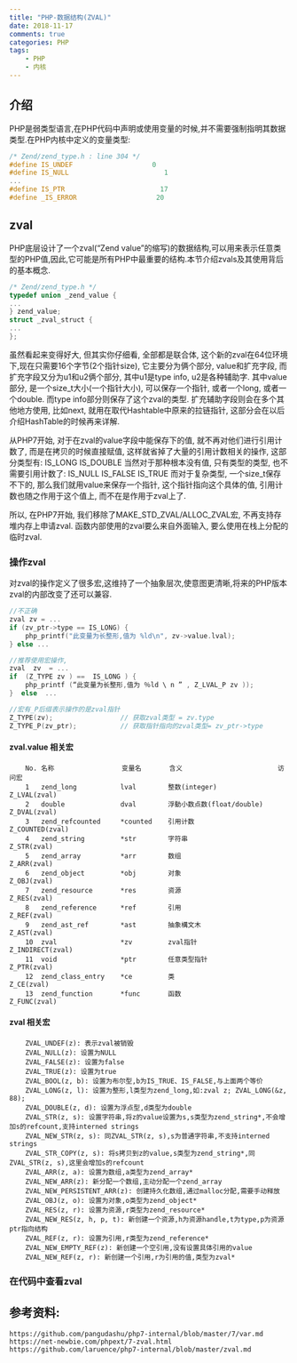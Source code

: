 ```yaml
---
title: "PHP-数据结构(ZVAL)"
date: 2018-11-17
comments: true
categories: PHP
tags:
    - PHP
    - 内核
---
```

## 介绍

PHP是弱类型语言,在PHP代码中声明或使用变量的时候,并不需要强制指明其数据类型.在PHP内核中定义的变量类型:
 <!-- more -->
```c
/* Zend/zend_type.h : line 304 */
#define IS_UNDEF                    0
#define IS_NULL                        1
...
#define IS_PTR                        17
#define _IS_ERROR                    20
```

## zval
PHP底层设计了一个zval(“Zend value”的缩写)的数据结构,可以用来表示任意类型的PHP值,因此,它可能是所有PHP中最重要的结构.本节介绍zvals及其使用背后的基本概念.

```c
/* Zend/zend_type.h */
typedef union _zend_value {
...
} zend_value;
struct _zval_struct {
...
};
```
虽然看起来变得好大, 但其实你仔细看, 全部都是联合体, 这个新的zval在64位环境下,现在只需要16个字节(2个指针size), 它主要分为俩个部分, value和扩充字段, 而扩充字段又分为u1和u2俩个部分, 其中u1是type info, u2是各种辅助字.
其中value部分, 是一个size_t大小(一个指针大小), 可以保存一个指针, 或者一个long, 或者一个double.
而type info部分则保存了这个zval的类型. 扩充辅助字段则会在多个其他地方使用, 比如next, 就用在取代Hashtable中原来的拉链指针, 这部分会在以后介绍HashTable的时候再来详解.

从PHP7开始, 对于在zval的value字段中能保存下的值, 就不再对他们进行引用计数了, 而是在拷贝的时候直接赋值, 这样就省掉了大量的引用计数相关的操作, 这部分类型有:
    IS_LONG
    IS_DOUBLE
当然对于那种根本没有值, 只有类型的类型, 也不需要引用计数了:
    IS_NULL
    IS_FALSE
    IS_TRUE
而对于复杂类型, 一个size_t保存不下的, 那么我们就用value来保存一个指针, 这个指针指向这个具体的值, 引用计数也随之作用于这个值上, 而不在是作用于zval上了.


所以, 在PHP7开始, 我们移除了MAKE_STD_ZVAL/ALLOC_ZVAL宏, 不再支持存堆内存上申请zval. 函数内部使用的zval要么来自外面输入, 要么使用在栈上分配的临时zval.

### 操作zval

对zval的操作定义了很多宏,这维持了一个抽象层次,使意图更清晰,将来的PHP版本zval的内部改变了还可以兼容.
```c
//不正确
zval zv = ...
if (zv_ptr->type == IS_LONG) {
    php_printf("此变量为长整形,值为 %ld\n", zv->value.lval);
} else ...

//推荐使用宏操作,
zval  zv  = ...
if  (Z_TYPE zv ) ==  IS_LONG ) {
    php_printf (“此变量为长整形,值为 ％ld \ n ” , Z_LVAL_P zv ));
}  else  ...

//宏有_P后缀表示操作的是zval指针
Z_TYPE(zv);                 // 获取zval类型 = zv.type
Z_TYPE_P(zv_ptr);           // 获取指针指向的zval类型= zv_ptr->type

```

#### zval.value 相关宏
```code
    No. 名称                 变量名       含义                        访问宏
    1   zend_long           lval        整数(integer)                Z_LVAL(zval)
    2   double              dval        浮動小数点数(float/double)    Z_DVAL(zval)
    3   zend_refcounted     *counted    引用计数                      Z_COUNTED(zval)
    4   zend_string         *str        字符串                       Z_STR(zval)
    5   zend_array          *arr        数组                         Z_ARR(zval)
    6   zend_object         *obj        对象                         Z_OBJ(zval)
    7   zend_resource       *res        资源                         Z_RES(zval)
    8   zend_reference      *ref        引用                         Z_REF(zval)
    9   zend_ast_ref        *ast        抽象構文木                    Z_AST(zval)
    10  zval                *zv         zval指针                     Z_INDIRECT(zval)
    11  void                *ptr        任意类型指针                  Z_PTR(zval)
    12  zend_class_entry    *ce         类                          Z_CE(zval)
    13  zend_function       *func       函数                         Z_FUNC(zval)
```
#### zval 相关宏
```code
    ZVAL_UNDEF(z): 表示zval被销毁
    ZVAL_NULL(z): 设置为NULL
    ZVAL_FALSE(z): 设置为false
    ZVAL_TRUE(z): 设置为true
    ZVAL_BOOL(z, b): 设置为布尔型,b为IS_TRUE、IS_FALSE,与上面两个等价
    ZVAL_LONG(z, l): 设置为整形,l类型为zend_long,如:zval z; ZVAL_LONG(&z, 88);
    ZVAL_DOUBLE(z, d): 设置为浮点型,d类型为double
    ZVAL_STR(z, s): 设置字符串,将z的value设置为s,s类型为zend_string*,不会增加s的refcount,支持interned strings
    ZVAL_NEW_STR(z, s): 同ZVAL_STR(z, s),s为普通字符串,不支持interned strings
    ZVAL_STR_COPY(z, s): 将s拷贝到z的value,s类型为zend_string*,同ZVAL_STR(z, s),这里会增加s的refcount
    ZVAL_ARR(z, a): 设置为数组,a类型为zend_array*
    ZVAL_NEW_ARR(z): 新分配一个数组,主动分配一个zend_array
    ZVAL_NEW_PERSISTENT_ARR(z): 创建持久化数组,通过malloc分配,需要手动释放
    ZVAL_OBJ(z, o): 设置为对象,o类型为zend_object*
    ZVAL_RES(z, r): 设置为资源,r类型为zend_resource*
    ZVAL_NEW_RES(z, h, p, t): 新创建一个资源,h为资源handle,t为type,p为资源ptr指向结构
    ZVAL_REF(z, r): 设置为引用,r类型为zend_reference*
    ZVAL_NEW_EMPTY_REF(z): 新创建一个空引用,没有设置具体引用的value
    ZVAL_NEW_REF(z, r): 新创建一个引用,r为引用的值,类型为zval*
```
### 在代码中查看zval

## 参考资料:
    https://github.com/pangudashu/php7-internal/blob/master/7/var.md
    https://net-newbie.com/phpext/7-zval.html
    https://github.com/laruence/php7-internal/blob/master/zval.md
